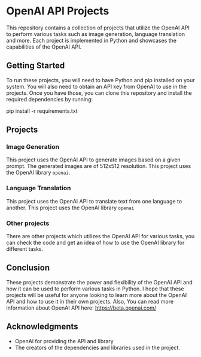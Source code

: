 # OpenAI API Projects

This repository contains a collection of projects that utilize the OpenAI API to perform various tasks such as image generation, language translation and more. 
Each project is implemented in Python and showcases the capabilities of the OpenAI API.

## Getting Started

To run these projects, you will need to have Python and pip installed on your system. You will also need to obtain an API key from OpenAI to use in the projects. 
Once you have those, you can clone this repository and install the required dependencies by running:

pip install -r requirements.txt

## Projects

### Image Generation

This project uses the OpenAI API to generate images based on a given prompt. The generated images are of 512x512 resolution. This project uses the OpenAI library `openai`.

### Language Translation

This project uses the OpenAI API to translate text from one language to another. This project uses the OpenAI library `openai`

### Other projects

There are other projects which utilizes the OpenAI API for various tasks, you can check the code and get an idea of how to use the OpenAI library for different tasks.

## Conclusion

These projects demonstrate the power and flexibility of the OpenAI API and how it can be used to perform various tasks in Python. I hope that these projects will be useful for anyone looking to learn more about the OpenAI API and how to use it in their own projects.
Also, You can read more information about OpenAI API here: https://beta.openai.com/
## Acknowledgments

- OpenAI for providing the API and library
- The creators of the dependencies and libraries used in the project.
